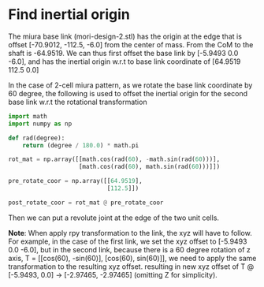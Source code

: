 # Find inertial origin
The miura base link (mori-design-2.stl) has the origin at the edge that is offset [-70.9012, -112.5, -6.0] from the center of mass. From the CoM to the shaft is -64.9519. We can thus first offset the base link by [-5.9493 0.0 -6.0], and has the inertial origin w.r.t to base link coordinate of [64.9519 112.5 0.0]

In the case of 2-cell miura pattern, as we rotate the base link coordinate by 60 degree, the following is used to offset the inertial origin for the second base link w.r.t the rotational transformation

```python
import math
import numpy as np

def rad(degree):
    return (degree / 180.0) * math.pi

rot_mat = np.array([[math.cos(rad(60), -math.sin(rad(60)))],
                    [math.cos(rad(60), math.sin(rad(60)))]])

pre_rotate_coor = np.array([[64.9519],
                            [112.5]])

post_rotate_coor = rot_mat @ pre_rotate_coor
```

Then we can put a revolute joint at the edge of the two unit cells.

**Note**: When apply rpy transformation to the link, the xyz will have to follow. For example, in the case of the first link, we set the xyz offset to [-5.9493 0.0 -6.0], but in the second link, because there is a 60 degree rotation of z axis, T = [[cos(60), -sin(60)], [cos(60), sin(60)]], we need to apply the same transformation to the resulting xyz offset. resulting in new xyz offset of T @ [-5.9493, 0.0] -> [-2.97465, -2.97465] (omitting Z for simplicity).